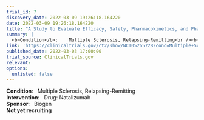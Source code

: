 ```yaml
---
trial_id: 7
discovery_date: 2022-03-09 19:26:18.164220
date: 2022-03-09 19:26:18.164220
title: "A Study to Evaluate Efficacy, Safety, Pharmacokinetics, and Pharmacodynamics of Multiple Doses of Natalizumab (BG00002) Administered Subcutaneously to Japanese Participants With Relapsing-Remitting Multiple Sclerosis"
summary: |
  <b>Condition</b>:    Multiple Sclerosis, Relapsing-Remitting<br /><b>Intervention</b>:    Drug: Natalizumab<br /><b>Sponsor</b>:    Biogen<br /><b>Not yet recruiting</b>
link: 'https://clinicaltrials.gov/ct2/show/NCT05265728?cond=Multiple+Sclerosis&sfpd_d=14&sel_rss=new14'
published_date: 2022-03-03 17:00:00
trial_source: ClinicalTrials.gov
relevant: 
options:
  unlisted: false
---
```

<b>Condition</b>:    Multiple Sclerosis, Relapsing-Remitting<br /><b>Intervention</b>:    Drug: Natalizumab<br /><b>Sponsor</b>:    Biogen<br /><b>Not yet recruiting</b>